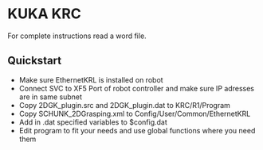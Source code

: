 # KUKA KRC

For complete instructions read a word file.

## Quickstart
- Make sure EthernetKRL is installed on robot
- Connect SVC to XF5 Port of  robot controller and make sure IP adresses are in same subnet
- Copy 2DGK_plugin.src and 2DGK_plugin.dat to KRC/R1/Program
- Copy SCHUNK_2DGrasping.xml to Config/User/Common/EthernetKRL
- Add in .dat specified variables to $config.dat
- Edit program to fit your needs and use global functions where you need them
